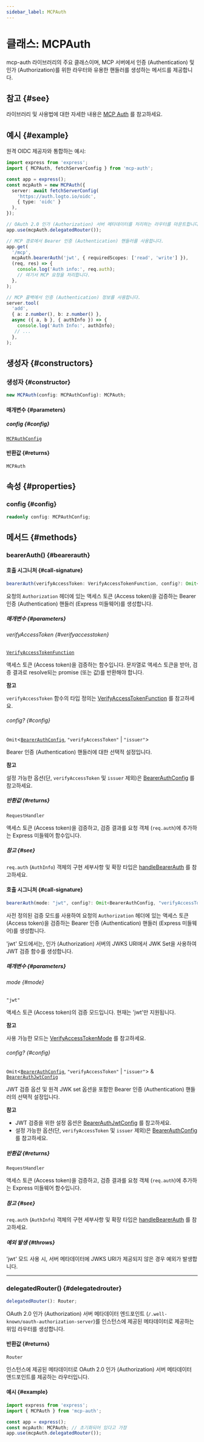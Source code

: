 ```yaml
---
sidebar_label: MCPAuth
---
```


# 클래스: MCPAuth

mcp-auth 라이브러리의 주요 클래스이며, MCP 서버에서 인증 (Authentication) 및 인가 (Authorization)를 위한 라우터와 유용한 핸들러를 생성하는 메서드를 제공합니다.

## 참고 {#see}

라이브러리 및 사용법에 대한 자세한 내용은 [MCP Auth](https://mcp-auth.dev) 를 참고하세요.

## 예시 {#example}

원격 OIDC 제공자와 통합하는 예시:

```ts
import express from 'express';
import { MCPAuth, fetchServerConfig } from 'mcp-auth';

const app = express();
const mcpAuth = new MCPAuth({
  server: await fetchServerConfig(
    'https://auth.logto.io/oidc',
    { type: 'oidc' }
  ),
});

// OAuth 2.0 인가 (Authorization) 서버 메타데이터를 처리하는 라우터를 마운트합니다.
app.use(mcpAuth.delegatedRouter());

// MCP 경로에서 Bearer 인증 (Authentication) 핸들러를 사용합니다.
app.get(
  '/mcp',
  mcpAuth.bearerAuth('jwt', { requiredScopes: ['read', 'write'] }),
  (req, res) => {
    console.log('Auth info:', req.auth);
    // 여기서 MCP 요청을 처리합니다.
  },
);

// MCP 콜백에서 인증 (Authentication) 정보를 사용합니다.
server.tool(
  'add',
  { a: z.number(), b: z.number() },
  async ({ a, b }, { authInfo }) => {
    console.log('Auth Info:', authInfo);
   // ...
  },
);
```

## 생성자 {#constructors}

### 생성자 {#constructor}

```ts
new MCPAuth(config: MCPAuthConfig): MCPAuth;
```

#### 매개변수 {#parameters}

##### config {#config}

[`MCPAuthConfig`](/references/js/type-aliases/MCPAuthConfig.md)

#### 반환값 {#returns}

`MCPAuth`

## 속성 {#properties}

### config {#config}

```ts
readonly config: MCPAuthConfig;
```

## 메서드 {#methods}

### bearerAuth() {#bearerauth}

#### 호출 시그니처 {#call-signature}

```ts
bearerAuth(verifyAccessToken: VerifyAccessTokenFunction, config?: Omit<BearerAuthConfig, "verifyAccessToken" | "issuer">): RequestHandler;
```

요청의 `Authorization` 헤더에 있는 액세스 토큰 (Access token)을 검증하는 Bearer 인증 (Authentication) 핸들러 (Express 미들웨어)를 생성합니다.

##### 매개변수 {#parameters}

###### verifyAccessToken {#verifyaccesstoken}

[`VerifyAccessTokenFunction`](/references/js/type-aliases/VerifyAccessTokenFunction.md)

액세스 토큰 (Access token)을 검증하는 함수입니다. 문자열로 액세스 토큰을 받아, 검증 결과로 resolve되는 promise (또는 값)를 반환해야 합니다.

**참고**

`verifyAccessToken` 함수의 타입 정의는 [VerifyAccessTokenFunction](/references/js/type-aliases/VerifyAccessTokenFunction.md) 를 참고하세요.

###### config? {#config}

`Omit`\<[`BearerAuthConfig`](/references/js/type-aliases/BearerAuthConfig.md), `"verifyAccessToken"` \| `"issuer"`\>

Bearer 인증 (Authentication) 핸들러에 대한 선택적 설정입니다.

**참고**

설정 가능한 옵션(단, `verifyAccessToken` 및 `issuer` 제외)은 [BearerAuthConfig](/references/js/type-aliases/BearerAuthConfig.md) 를 참고하세요.

##### 반환값 {#returns}

`RequestHandler`

액세스 토큰 (Access token)을 검증하고, 검증 결과를 요청 객체 (`req.auth`)에 추가하는 Express 미들웨어 함수입니다.

##### 참고 {#see}

`req.auth` (`AuthInfo`) 객체의 구현 세부사항 및 확장 타입은 [handleBearerAuth](/references/js/functions/handleBearerAuth.md) 를 참고하세요.

#### 호출 시그니처 {#call-signature}

```ts
bearerAuth(mode: "jwt", config?: Omit<BearerAuthConfig, "verifyAccessToken" | "issuer"> & BearerAuthJwtConfig): RequestHandler;
```

사전 정의된 검증 모드를 사용하여 요청의 `Authorization` 헤더에 있는 액세스 토큰 (Access token)을 검증하는 Bearer 인증 (Authentication) 핸들러 (Express 미들웨어)를 생성합니다.

'jwt' 모드에서는, 인가 (Authorization) 서버의 JWKS URI에서 JWK Set을 사용하여 JWT 검증 함수를 생성합니다.

##### 매개변수 {#parameters}

###### mode {#mode}

`"jwt"`

액세스 토큰 (Access token)의 검증 모드입니다. 현재는 'jwt'만 지원됩니다.

**참고**

사용 가능한 모드는 [VerifyAccessTokenMode](/references/js/type-aliases/VerifyAccessTokenMode.md) 를 참고하세요.

###### config? {#config}

`Omit`\<[`BearerAuthConfig`](/references/js/type-aliases/BearerAuthConfig.md), `"verifyAccessToken"` \| `"issuer"`\> & [`BearerAuthJwtConfig`](/references/js/type-aliases/BearerAuthJwtConfig.md)

JWT 검증 옵션 및 원격 JWK set 옵션을 포함한 Bearer 인증 (Authentication) 핸들러의 선택적 설정입니다.

**참고**

 - JWT 검증을 위한 설정 옵션은 [BearerAuthJwtConfig](/references/js/type-aliases/BearerAuthJwtConfig.md) 를 참고하세요.
 - 설정 가능한 옵션(단, `verifyAccessToken` 및 `issuer` 제외)은 [BearerAuthConfig](/references/js/type-aliases/BearerAuthConfig.md) 를 참고하세요.

##### 반환값 {#returns}

`RequestHandler`

액세스 토큰 (Access token)을 검증하고, 검증 결과를 요청 객체 (`req.auth`)에 추가하는 Express 미들웨어 함수입니다.

##### 참고 {#see}

`req.auth` (`AuthInfo`) 객체의 구현 세부사항 및 확장 타입은 [handleBearerAuth](/references/js/functions/handleBearerAuth.md) 를 참고하세요.

##### 예외 발생 {#throws}

'jwt' 모드 사용 시, 서버 메타데이터에 JWKS URI가 제공되지 않은 경우 예외가 발생합니다.

***

### delegatedRouter() {#delegatedrouter}

```ts
delegatedRouter(): Router;
```

OAuth 2.0 인가 (Authorization) 서버 메타데이터 엔드포인트 (`/.well-known/oauth-authorization-server`)를 인스턴스에 제공된 메타데이터로 제공하는 위임 라우터를 생성합니다.

#### 반환값 {#returns}

`Router`

인스턴스에 제공된 메타데이터로 OAuth 2.0 인가 (Authorization) 서버 메타데이터 엔드포인트를 제공하는 라우터입니다.

#### 예시 {#example}

```ts
import express from 'express';
import { MCPAuth } from 'mcp-auth';

const app = express();
const mcpAuth: MCPAuth; // 초기화되어 있다고 가정
app.use(mcpAuth.delegatedRouter());
```
